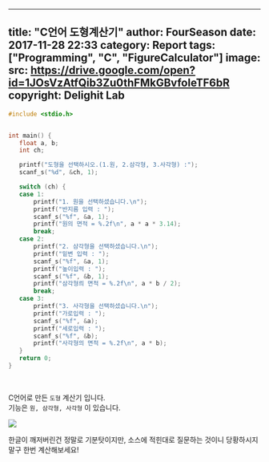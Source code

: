  ---
 title: "C언어 도형계산기"
 author: FourSeason
 date: 2017-11-28 22:33
 category: Report
 tags: ["Programming", "C", "FigureCalculator"]
 image:
   src: https://drive.google.com/open?id=1JOsVzAtfQib3Zu0thFMkGBvfoIeTF6bR
   copyright: Delighit Lab
 ---
 ```c
#include <stdio.h>


int main() {
	float a, b;
	int ch;

	printf("도형을 선택하시오.(1.원, 2.삼각형, 3.사각형) :");
	scanf_s("%d", &ch, 1);

	switch (ch) {
	case 1:
		printf("1. 원을 선택하셨습니다.\n");
		printf("반지름 입력 : ");
		scanf_s("%f", &a, 1);
		printf("원의 면적 = %.2f\n", a * a * 3.14);
		break;
	case 2:
		printf("2. 삼각형을 선택하셨습니다.\n");
		printf("밑변 입력 : ");
		scanf_s("%f", &a, 1);
		printf("높이입력 : ");
		scanf_s("%f", &b, 1);
		printf("삼각형릐 면적 = %.2f\n", a * b / 2);
		break;
	case 3:
		printf("3. 사각형을 선택하셨습니다.\n");
		printf("가로입력 : ");
		scanf_s("%f", &a);
		printf("세로입력 : ");
		scanf_s("%f", &b);
		printf("사각형의 면적 = %.2f\n", a * b);
	}
	return 0;
}
```
<br>

C언어로 만든 `도형` 계산기 입니다. <br>
기능은 `원, 삼각형, 사각형` 이 있습니다. <br>

<img scr="https://drive.google.com/open?id=18b4s2Mywj9StUcyDPIeU_nCd7lzAostM"> <br>
<img src="https://drive.google.com/open?id=1JOsVzAtfQib3Zu0thFMkGBvfoIeTF6bR"> <br>

한글이 깨저버린건 정말로 기분탓이지만, 소스에 적힌대로 질문하는 것이니 당황하시지말구 한번 계산해보세요!
